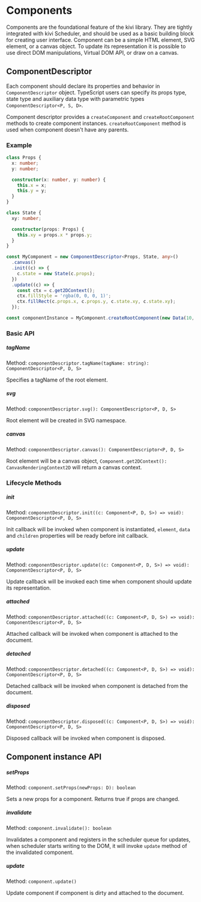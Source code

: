 # Components

Components are the foundational feature of the kivi library. They are tightly integrated with kivi Scheduler, and should
be used as a basic building block for creating user interface. Component can be a simple HTML element, SVG element,
or a canvas object. To update its representation it is possible to use direct DOM manipulations, Virtual DOM API, or
draw on a canvas.

## ComponentDescriptor

Each component should declare its properties and behavior in `ComponentDescriptor` object. TypeScript users can specify
its props type, state type and auxiliary data type with parametric types `ComponentDescriptor<P, S, D>`.

Component descriptor provides a `createComponent` and `createRootComponent` methods to create component instances.
`createRootComponent` method is used when component doesn't have any parents.

### Example

```ts
class Props {
  x: number;
  y: number;

  constructor(x: number, y: number) {
    this.x = x;
    this.y = y;
  }
}

class State {
  xy: number;

  constructor(props: Props) {
    this.xy = props.x * props.y;
  }
}

const MyComponent = new ComponentDescriptor<Props, State, any>()
  .canvas()
  .init((c) => {
    c.state = new State(c.props);
  })
  .update((c) => {
    const ctx = c.get2DContext();
    ctx.fillStyle = 'rgba(0, 0, 0, 1)';
    ctx.fillRect(c.props.x, c.props.y, c.state.xy, c.state.xy);
  });

const componentInstance = MyComponent.createRootComponent(new Data(10, 20));
```

### Basic API

##### tagName

Method: `componentDescriptor.tagName(tagName: string): ComponentDescriptor<P, D, S>`

Specifies a tagName of the root element.

##### svg

Method: `componentDescriptor.svg(): ComponentDescriptor<P, D, S>`

Root element will be created in SVG namespace.

##### canvas

Method: `componentDescriptor.canvas(): ComponentDescriptor<P, D, S>`

Root element will be a canvas object, `Component.get2DContext(): CanvasRenderingContext2D` will return a canvas context.

### Lifecycle Methods

##### init

Method: `componentDescriptor.init((c: Component<P, D, S>) => void): ComponentDescriptor<P, D, S>`

Init callback will be invoked when component is instantiated, `element`, `data` and `children` properties will be
ready before init callback.

##### update

Method: `componentDescriptor.update((c: Component<P, D, S>) => void): ComponentDescriptor<P, D, S>`

Update callback will be invoked each time when component should update its representation.

##### attached

Method: `componentDescriptor.attached((c: Component<P, D, S>) => void): ComponentDescriptor<P, D, S>`

Attached callback will be invoked when component is attached to the document.

##### detached

Method: `componentDescriptor.detached((c: Component<P, D, S>) => void): ComponentDescriptor<P, D, S>`

Detached callback will be invoked when component is detached from the document.

##### disposed

Method: `componentDescriptor.disposed((c: Component<P, D, S>) => void): ComponentDescriptor<P, D, S>`

Disposed callback will be invoked when component is disposed.

## Component instance API

##### setProps

Method: `component.setProps(newProps: D): boolean`

Sets a new props for a component. Returns true if props are changed.

##### invalidate

Method: `component.invalidate(): boolean`

Invalidates a component and registers in the scheduler queue for updates, when scheduler starts writing to the DOM, it
will invoke `update` method of the invalidated component.

##### update

Method: `component.update()`

Update component if component is dirty and attached to the document.
